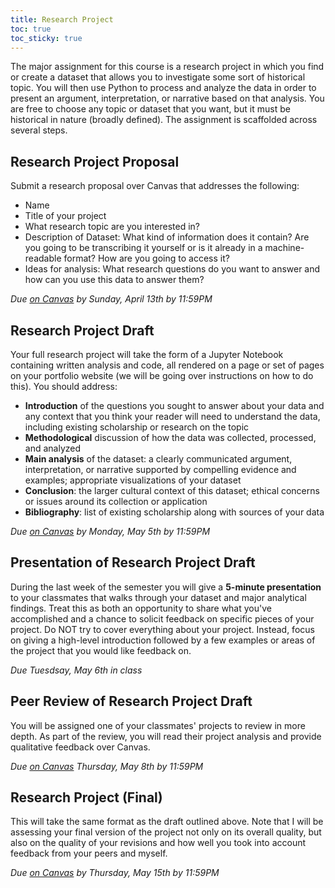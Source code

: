 ```yaml
---
title: Research Project
toc: true
toc_sticky: true
---
```


The major assignment for this course is a research project in which you find or create a dataset that allows you to investigate some sort of historical topic. You will then use Python to process and analyze the data in order to present an argument, interpretation, or narrative based on that analysis. You are free to choose any topic or dataset that you want, but it must be historical in nature (broadly defined). The assignment is scaffolded across several steps.

## Research Project Proposal

Submit a research proposal over Canvas that addresses the following:

- Name
- Title of your project
- What research topic are you interested in?
- Description of Dataset: What kind of information does it contain? Are you going to be transcribing it yourself or is it already in a machine-readable format? How are you going to access it?
- Ideas for analysis: What research questions do you want to answer and how can you use this data to answer them?

_Due [on Canvas](https://ucdenver.instructure.com/courses/552717/assignments/1930575) by Sunday, April 13th by 11:59PM_

## Research Project Draft

Your full research project will take the form of a Jupyter Notebook containing written analysis and code, all rendered on a page or set of pages on your portfolio website (we will be going over instructions on how to do this). You should address:

- **Introduction** of the questions you sought to answer about your data and any context that you think your reader will need to understand the data, including existing scholarship or research on the topic
- **Methodological** discussion of how the data was collected, processed, and analyzed
- **Main analysis** of the dataset: a clearly communicated argument, interpretation, or narrative supported by compelling evidence and examples; appropriate visualizations of your dataset
- **Conclusion**: the larger cultural context of this dataset; ethical concerns or issues around its collection or application
- **Bibliography**: list of existing scholarship along with sources of your data

_Due [on Canvas](https://ucdenver.instructure.com/courses/552717/assignments/1930576) by Monday, May 5th by 11:59PM_

## Presentation of Research Project Draft

During the last week of the semester you will give a **5-minute presentation** to your classmates that walks through your dataset and major analytical findings. Treat this as both an opportunity to share what you've accomplished and a chance to solicit feedback on specific pieces of your project. Do NOT try to cover everything about your project. Instead, focus on giving a high-level introduction followed by a few examples or areas of the project that you would like feedback on.

_Due Tuesdsay, May 6th in class_

## Peer Review of Research Project Draft

You will be assigned one of your classmates' projects to review in more depth. As part of the review, you will read their project analysis and provide qualitative feedback over Canvas.

_Due [on Canvas](https://ucdenver.instructure.com/courses/552717/assignments/1930576) Thursday, May 8th by 11:59PM_

## Research Project (Final)

This will take the same format as the draft outlined above. Note that I will be assessing your final version of the project not only on its overall quality, but also on the quality of your revisions and how well you took into account feedback from your peers and myself.

_Due [on Canvas](https://ucdenver.instructure.com/courses/552717/assignments/1930577) by Thursday, May 15th by 11:59PM_
